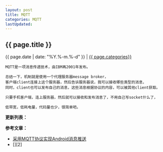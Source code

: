 ```yaml
---
layout: post
title: MQTT
categories: MQTT
lastUpdated:
---
```


## {{ page.title }}

{{ page.date | date: "%Y.%-m.%-d" }} | <a href="/archive#{{ page.categories }}">{{ page.categories}}</a>


```
MQTT是一项消息传递技术，由IBM再2001年发布。

总结一下，机制就是使用一个代理服务器message broker，
客户端client连接上这个服务器，然后告诉服务器说，我可以接收哪些类型的消息，
同时，client也可以发布自己的消息，这些消息根据协议的内容，可以被其他client获取。

只要手机客户端，连上服务器，然后就可以接收和发布消息了，不用自己写socket什么了，

低带宽，低耗电量，代码量也少，很简单吧。
```


**更新列表：**



**参考文章：**

* [采用MQTT协议实现Android消息推送][1]
* [][2]

[1]: http://www.cnblogs.com/glony/articles/2308165.html